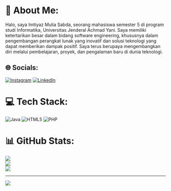 # 💫 About Me:
Halo, saya Imtiyaz Mulia Sabda, seorang mahasiswa semester 5 di program studi Informatika, Universitas Jenderal Achmad Yani. Saya memiliki ketertarikan besar dalam bidang software engineering, khususnya dalam pengembangan perangkat lunak yang inovatif dan solusi teknologi yang dapat memberikan dampak positif. Saya terus berupaya mengembangkan diri melalui pembelajaran, proyek, dan pengalaman baru di dunia teknologi. 


## 🌐 Socials:
[![Instagram](https://img.shields.io/badge/Instagram-%23E4405F.svg?logo=Instagram&logoColor=white)](https://instagram.com/emoulyaaa) [![LinkedIn](https://img.shields.io/badge/LinkedIn-%230077B5.svg?logo=linkedin&logoColor=white)](https://linkedin.com/in/https://www.linkedin.com/in/imtiyaz-mulia-sabda-a7605a250/) 

# 💻 Tech Stack:
![Java](https://img.shields.io/badge/java-%23ED8B00.svg?style=for-the-badge&logo=openjdk&logoColor=white) ![HTML5](https://img.shields.io/badge/html5-%23E34F26.svg?style=for-the-badge&logo=html5&logoColor=white) ![PHP](https://img.shields.io/badge/php-%23777BB4.svg?style=for-the-badge&logo=php&logoColor=white)
# 📊 GitHub Stats:
![](https://github-readme-stats.vercel.app/api?username=Emoulya&theme=dark&hide_border=false&include_all_commits=false&count_private=false)<br/>
![](https://github-readme-streak-stats.herokuapp.com/?user=Emoulya&theme=dark&hide_border=false)<br/>
![](https://github-readme-stats.vercel.app/api/top-langs/?username=Emoulya&theme=dark&hide_border=false&include_all_commits=false&count_private=false&layout=compact)

---
[![](https://visitcount.itsvg.in/api?id=Emoulya&icon=0&color=0)](https://visitcount.itsvg.in)

<!-- Proudly created with GPRM ( https://gprm.itsvg.in ) -->
